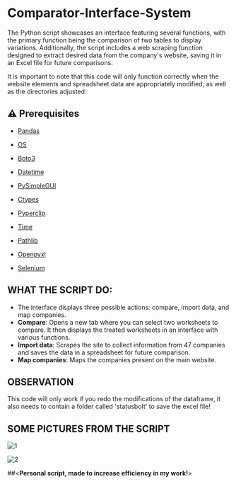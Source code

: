 # Comparator-Interface-System
The Python script showcases an interface featuring several functions, with the primary function being the comparison of two tables to display variations. Additionally, the script includes a web scraping function designed to extract desired data from the company's website, saving it in an Excel file for future comparisons. 

It is important to note that this code will only function correctly when the website elements and spreadsheet data are appropriately modified, as well as the directories adjusted.

## :warning: Prerequisites

- [Pandas](https://pandas.pydata.org/docs/)

- [OS](https://docs.python.org/3/library/os.html)

- [Boto3](https://boto3.amazonaws.com/v1/documentation/api/latest/index.html)

- [Datetime](https://docs.python.org/3/library/datetime.html)
 
- [PySimpleGUI](https://www.pysimplegui.org/en/latest/)

- [Ctypes](https://docs.python.org/3/library/ctypes.html)

- [Pyperclip](https://pyperclip.readthedocs.io/en/latest/)

- [Time](https://docs.python.org/3/library/time.html)

- [Pathlib](https://docs.python.org/3/library/pathlib.html)

- [Openpyxl](https://openpyxl.readthedocs.io/en/stable/)

- [Selenium](https://www.selenium.dev/documentation/)


## WHAT THE SCRIPT DO:
- The interface displays three possible actions: compare, import data, and map companies.
- **Compare**: Opens a new tab where you can select two worksheets to compare. It then displays the treated worksheets in an interface with various functions.
- **Import data**: Scrapes the site to collect information from 47 companies and saves the data in a spreadsheet for future comparison.
- **Map companies**: Maps the companies present on the main website.

## OBSERVATION

This code will only work if you redo the modifications of the dataframe, it also needs to contain a folder called 'statusbolt' to save the excel file! 

## SOME PICTURES FROM THE SCRIPT

![1](https://github.com/iagoapiai/Comparator-Interface-System/assets/116030785/a6f02e09-a378-4027-8225-340e59e5a497)

![2](https://github.com/iagoapiai/Comparator-Interface-System/assets/116030785/d61e7eb0-07ef-465e-872b-9de971dffec4)

##<**Personal script, made to increase efficiency in my work!**>


